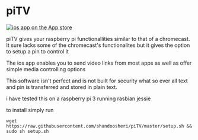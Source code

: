 # piTV

[![ios app on the App store](https://raw.githubusercontent.com/shandoosheri/piTV/master/pitv/images/appstore.jpg)](https://itunes.apple.com/us/app/pitv-remote/id1132014654?ls=1&mt=8)

piTV gives your raspberry pi functionallities similar to that of a chromecast. 
It sure lacks some of the chromecast's functionalites but it gives the option to setup a pin to control it 

The ios app enables you to send video links from most apps as well as offer simple media controlling options


This software isn't perfect and is not built for security what so ever all text and pin is transferred and stored in plain text.

i have tested this on a raspberry pi 3 running rasbian jessie

to install simply run

`wget https://raw.githubusercontent.com/shandoosheri/piTV/master/setup.sh && sudo sh setup.sh`
